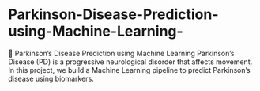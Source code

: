 # Parkinson-Disease-Prediction-using-Machine-Learning-
🧠 Parkinson’s Disease Prediction using Machine Learning   Parkinson’s Disease (PD) is a progressive neurological disorder that affects movement. In this project, we build a Machine Learning pipeline to predict Parkinson’s disease using biomarkers. 
